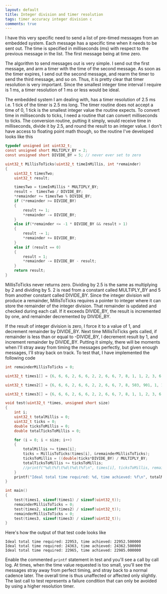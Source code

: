 ```yaml
---
layout: default
title: Integer division and timer resolution
tags: timer accuracy integer division c
comments: true
---
```


I have this very specific need to send a list of pre-timed messages from an embedded system. Each message has a specific time when it needs to be sent out. The time is specified in milliseconds (ms) with respect to the previous message in the list. The first message being at time zero.

The algorithm to send messages out is very simple. I send out the first message, and arm a timer with the time of the second message. As soon as the timer expires, I send out the second message, and rearm the timer to send the third message, and so on. Thus, it is pretty clear that timer resolution is very important. Since the smallest integer time interval I require is 1 ms, a timer resolution of 1 ms or less would be ideal.

The embedded system I am dealing with, has a timer resolution of 2.5 ms i.e. 1 tick of the timer is 2.5 ms long. The timer routine does not accept a time of 0, 1 tick is the smallest integer value the routine expects. To convert time in milliseconds to ticks, I need a routine that can convert milliseconds to ticks. The conversion routine, putting it simply, would receive time in milliseconds, divide it by 2.5, and round the result to an integer value. I don't have access to floating point math though, so the routine I've developed looks like this

```c
typedef unsigned int uint32_t;
const unsigned short MULTIPLY_BY = 2;
const unsigned short DIVIDE_BY = 5; // never ever set to zero

uint32_t MillisToTicks(uint32_t timeInMillis, int *remainder)
{
    uint32_t timesTwo;
    uint32_t result;

    timesTwo = timeInMillis * MULTIPLY_BY;
    result =  timesTwo / DIVIDE_BY;
    *remainder += timesTwo % DIVIDE_BY;
    if (*remainder >= DIVIDE_BY)
    {
        result += 1;
        *remainder -= DIVIDE_BY;
    }
    else if(*remainder <= -1 * DIVIDE_BY && result > 1)
    {
        result -= 1;
        *remainder += DIVIDE_BY;
    }
    else if (result == 0)
    {
        result = 1;
        *remainder -= DIVIDE_BY - result;
    }
    return result;
}
```

MillisToTicks never returns zero. Dividing by 2.5 is the same as multiplying by 2 and dividing by 5\. 2 is read from a constant called MULTIPLY_BY and 5 from another constant called DIVIDE_BY. Since the integer division will produce a remainder, MillisToTicks requires a pointer to integer where it can store the remainder of the integer division. That remainder is updated and checked during each call. If it exceeds DIVIDE_BY, the result is incremented by one, and remainder decremented by DIVIDE_BY.

If the result of integer division is zero, I force it to a value of 1, and decrement remainder by DIVIDE_BY. Next time MillisToTicks gets called, if remainder is less than or equal to -DIVIDE_BY, I decrement result by 1, and increment remainder by DIVIDE_BY. Putting it simply, there will be moments when I'll stray away from timing the messages perfectly, but given enough messages, I'll stray back on track. To test that, I have implemented the following code

```c
int remainderMillisToTicks = 0;

uint32_t times1[] = {6, 6, 6, 2, 6, 6, 2, 2, 6, 6, 7, 8, 1, 1, 2, 3, 6, 20, 30, 9, 30, 100, 3000, 1, 1, 8000, 10000, 23, 1, 1, 19, 6, 5, 26, 201, 503, 901};

uint32_t times2[] = {6, 6, 6, 2, 6, 6, 2, 2, 6, 6, 7, 8, 503, 901, 1, 1, 1, 1, 1, 1, 1, 1, 2, 3, 6, 20, 30, 9, 30, 100, 3000, 1, 1, 8000, 10000, 23, 1, 1, 19, 6, 5, 26, 201, 503, 901};

uint32_t times3[] = {6, 6, 6, 2, 6, 6, 2, 2, 6, 6, 7, 8, 1, 1, 2, 3, 6, 20, 30, 9, 30, 100, 3000, 8000, 10000, 23, 19, 6, 5, 26, 201, 503, 901, 1, 1, 1, 2, 1, 1, 1, 1, 1, 1, 1, 1, 1, 1, 1};

void test(uint32_t *times, unsigned short size)
{
    int i;
    uint32_t totalMillis = 0;
    uint32_t ticks = 0;
    double ticksToMillis = 0;
    double totalTicksToMillis = 0;

    for (i = 0; i < size; i++)
    {
        totalMillis += times[i];
        ticks = MillisToTicks(times[i], &remainderMillisToTicks);
        ticksToMillis = ((double)ticks*DIVIDE_BY) / MULTIPLY_BY;
        totalTicksToMillis += ticksToMillis;
        //printf("%d\t%f\t%d\t%d\t%f\n", times[i], ticksToMillis, remainderMillisToTicks, totalMillis, totalTicksToMillis);
    }
    printf("Ideal total time required: %d, time achieved: %f\n", totalMillis, totalTicksToMillis);
}

int main()
{
    test(times1, sizeof(times1) / sizeof(uint32_t));
    remainderMillisToTicks = 0;
    test(times2, sizeof(times2) / sizeof(uint32_t));
    remainderMillisToTicks = 0;
    test(times3, sizeof(times3) / sizeof(uint32_t));
}
```

Here's how the output of that test code looks like

```text
Ideal total time required: 22953, time achieved: 22952.500000
Ideal total time required: 24363, time achieved: 24362.500000
Ideal total time required: 22965, time achieved: 22985.000000
```

Enable the commented `printf` statement in test and you'll see a call by call log. At times, when the time value requested is too small, you'll see the messages stray away from perfect timing, and stray back to a normal cadence later. The overall time is thus unaffected or affected only slightly. The last call to test represents a failure condition that can only be avoided by using a higher resolution timer.
